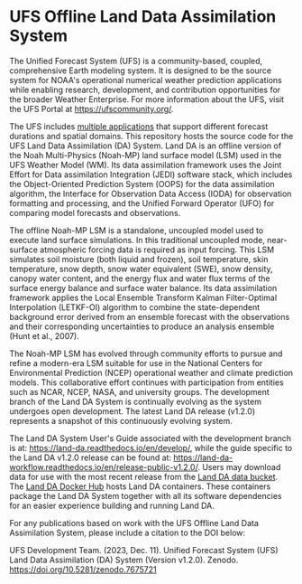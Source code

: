 # UFS Offline Land Data Assimilation System

The Unified Forecast System (UFS) is a community-based, coupled, comprehensive Earth modeling system. It is designed to be the source system for NOAA's operational numerical weather prediction applications while enabling research, development, and contribution opportunities for the broader Weather Enterprise. For more information about the UFS, visit the UFS Portal at https://ufscommunity.org/.

The UFS includes [multiple applications](https://ufscommunity.org/science/aboutapps/) that support different forecast durations and spatial domains. This repository hosts the source code for the UFS Land Data Assimilation (DA) System. Land DA is an offline version of the Noah Multi-Physics (Noah-MP) land surface model (LSM) used in the UFS Weather Model (WM). Its data assimilation framework uses the Joint Effort for Data assimilation Integration (JEDI) software stack, which includes the Object-Oriented Prediction System (OOPS) for the data assimilation algorithm, the Interface for Observation Data Access (IODA) for observation formatting and processing, and the Unified Forward Operator (UFO) for comparing model forecasts and observations. 

The offline Noah-MP LSM is a standalone, uncoupled model used to execute land surface simulations. In this traditional uncoupled mode, near-surface atmospheric forcing data is required as input forcing. This LSM simulates soil moisture (both liquid and frozen), soil temperature, skin temperature, snow depth, snow water equivalent (SWE), snow density, canopy water content, and the energy flux and water flux terms of the surface energy balance and surface water balance. Its data assimilation framework applies the Local Ensemble Transform Kalman Filter-Optimal Interpolation (LETKF-OI) algorithm to combine the state-dependent background error derived from an ensemble forecast with the observations and their corresponding uncertainties to produce an analysis ensemble (Hunt et al., 2007).

The Noah-MP LSM has evolved through community efforts to pursue and refine a modern-era LSM suitable for use in the National Centers for Environmental Prediction (NCEP) operational weather and climate prediction models. This collaborative effort continues with participation from entities such as NCAR, NCEP, NASA, and university groups. The development branch of the Land DA System is continually evolving as the system undergoes open development. The latest Land DA release (v1.2.0) represents a snapshot of this continuously evolving system. 

The Land DA System User's Guide associated with the development branch is at: https://land-da.readthedocs.io/en/develop/, while the guide specific to the Land DA v1.2.0 release can be found at: https://land-da-workflow.readthedocs.io/en/release-public-v1.2.0/. Users may download data for use with the most recent release from the [Land DA data bucket](https://noaa-ufs-land-da-pds.s3.amazonaws.com/index.html#current_land_da_release_data/v1.2.0). The [Land DA Docker Hub](https://hub.docker.com/r/noaaepic/ubuntu20.04-intel-landda) hosts Land DA containers. These containers package the Land DA System together with all its software dependencies for an easier experience building and running Land DA.

For any publications based on work with the UFS Offline Land Data Assimilation System, please include a citation to the DOI below:

UFS Development Team. (2023, Dec. 11). Unified Forecast System (UFS) Land Data Assimilation (DA) System (Version v1.2.0). Zenodo. https://doi.org/10.5281/zenodo.7675721

